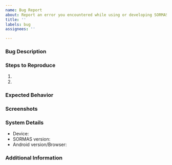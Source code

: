 ```yaml
---
name: Bug Report
about: Report an error you encountered while using or developing SORMAS.
title: ''
labels: bug
assignees: ''

---
```


<!--
If you've never submitted an issue to the SORMAS repository before or this is your first time using this template, please read the Contributing guidelines (accessible in the right sidebar) for an explanation about the information we'd like you to provide.
-->
### Bug Description

### Steps to Reproduce
1.
2.

### Expected Behavior

### Screenshots

### System Details
* Device:
* SORMAS version:
* Android version/Browser:

### Additional Information
